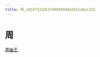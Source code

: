 ```yaml
---
title: 周_c02473325637498090d8d2651abac253
---
```


# 周

[周幽王](%E5%91%A8%20c02473325637498090d8d2651abac253/%E5%91%A8%E5%B9%BD%E7%8E%8B%2049fe9627719d44b38446f7a54320f494.md)